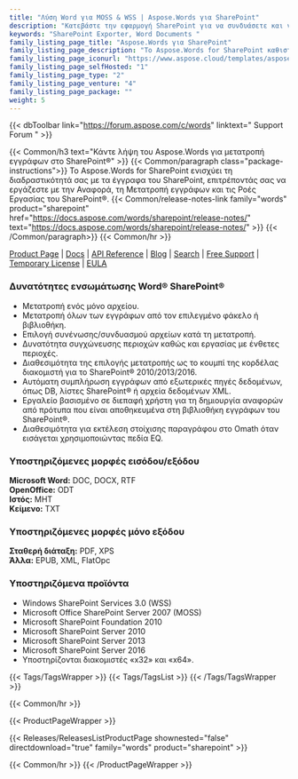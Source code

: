 ```yaml
---
title: "Λύση Word για MOSS & WSS | Aspose.Words για SharePoint"
description: "Κατεβάστε την εφαρμογή SharePoint για να συνδυάσετε και να μετατρέψετε έγγραφα του Word σε πολλές μορφές. Δημιουργήστε αναφορές από διάφορες πηγές μέσα από το SharePoint."
keywords: "SharePoint Exporter, Word Documents "
family_listing_page_title: "Aspose.Words για SharePoint"
family_listing_page_description: "Το Aspose.Words for SharePoint καθιστά δυνατή τη μετατροπή και το συνδυασμό εγγράφων word εντός των εφαρμογών του Microsoft SharePoint. Υποστηρίζει μετατροπή μορφής με υψηλή πιστότητα και μπορεί να χρησιμοποιηθεί για τη δημιουργία αναφορών με δεδομένα από βάσεις δεδομένων SQL, αρχεία XML ή λίστες του SharePoint"
family_listing_page_iconurl: "https://www.aspose.cloud/templates/aspose/App_Themes/V3/images/words/272x272/aspose_words-for-sharepoint.png"
family_listing_page_selfHosted: "1"
family_listing_page_type: "2"
family_listing_page_venture: "4"
family_listing_page_package: ""
weight: 5
---
```


{{< dbToolbar link="https://forum.aspose.com/c/words" linktext=" Support Forum " >}}

{{< Common/h3 text="Κάντε λήψη του Aspose.Words για μετατροπή εγγράφων στο SharePoint®"  >}}
{{< Common/paragraph class="package-instructions">}}
Το Aspose.Words for SharePoint ενισχύει τη διαδραστικότητά σας με τα έγγραφα του SharePoint, επιτρέποντάς σας να εργάζεστε με την Αναφορά, τη Μετατροπή εγγράφων και τις Ροές Εργασίας του SharePoint®.
{{< Common/release-notes-link family="words" product="sharepoint" href="https://docs.aspose.com/words/sharepoint/release-notes/" text="https://docs.aspose.com/words/sharepoint/release-notes/"  >}}
{{< /Common/paragraph>}}
{{< Common/hr >}}

[Product Page](https://products.aspose.com/words/sharepoint/) | [Docs](https://docs.aspose.com/words/sharepoint/) | [API Reference](https://reference.aspose.com/words/) | [Blog](https://blog.aspose.com/category/words/) | [Search](https://search.aspose.com/) | [Free Support](https://forum.aspose.com/c/words/8) | [Temporary License](https://purchase.aspose.com/temporary-license) | [EULA](https://about.aspose.com/legal/eula/)

### Δυνατότητες ενσωμάτωσης Word® SharePoint®

- Μετατροπή ενός μόνο αρχείου.
- Μετατροπή όλων των εγγράφων από τον επιλεγμένο φάκελο ή βιβλιοθήκη.
- Επιλογή συνένωσης/συνδυασμού αρχείων κατά τη μετατροπή.
- Δυνατότητα συγχώνευσης περιοχών καθώς και εργασίας με ένθετες περιοχές.
- Διαθεσιμότητα της επιλογής μετατροπής ως το κουμπί της κορδέλας διακομιστή για το SharePoint® 2010/2013/2016.
- Αυτόματη συμπλήρωση εγγράφων από εξωτερικές πηγές δεδομένων, όπως DB, λίστες SharePoint® ή αρχεία δεδομένων XML.
- Εργαλείο βασισμένο σε διεπαφή χρήστη για τη δημιουργία αναφορών από πρότυπα που είναι αποθηκευμένα στη βιβλιοθήκη εγγράφων του SharePoint®.
- Διαθεσιμότητα για εκτέλεση στοίχισης παραγράφου στο Omath όταν εισάγεται χρησιμοποιώντας πεδία EQ.

### Υποστηριζόμενες μορφές εισόδου/εξόδου

**Microsoft Word:** DOC, DOCX, RTF\
**OpenOffice:** ODT\
**Ιστός:** MHT\
**Κείμενο:** TXT

### Υποστηριζόμενες μορφές μόνο εξόδου

**Σταθερή διάταξη:** PDF, XPS\
**Άλλα:** EPUB, XML, FlatOpc

### Υποστηριζόμενα προϊόντα

- Windows SharePoint Services 3.0 (WSS)
- Microsoft Office SharePoint Server 2007 (MOSS)
- Microsoft SharePoint Foundation 2010
- Microsoft SharePoint Server 2010
- Microsoft SharePoint Server 2013
- Microsoft SharePoint Server 2016
- Υποστηρίζονται διακομιστές «x32» και «x64».

{{< Tags/TagsWrapper >}}
{{< Tags/TagsList >}}
{{< /Tags/TagsWrapper >}}

{{< Common/hr >}}

{{< ProductPageWrapper >}}

<!-- ReleasesListProductPage-->

{{< Releases/ReleasesListProductPage shownested="false"  directdownload="true" family="words" product="sharepoint" >}}

<!-- /ReleasesListProductPage-->

{{< Common/hr >}}
{{< /ProductPageWrapper >}}

